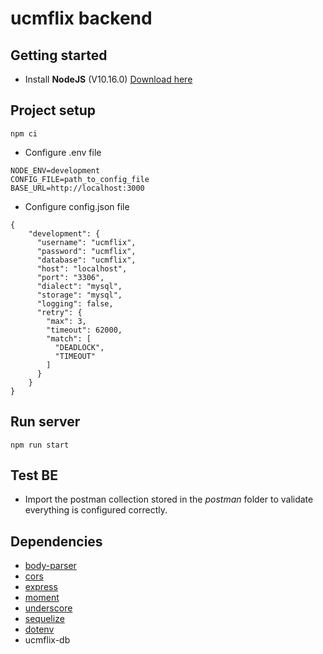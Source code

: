 # ucmflix backend

## Getting started

- Install **NodeJS** (V10.16.0)  [Download here](https://nodejs.org/es/download/)

## Project setup
```
npm ci
```

- Configure .env file

```
NODE_ENV=development
CONFIG_FILE=path_to_config_file
BASE_URL=http://localhost:3000
```
- Configure config.json file

```
{
    "development": {
      "username": "ucmflix",
      "password": "ucmflix",
      "database": "ucmflix",
      "host": "localhost",
      "port": "3306",
      "dialect": "mysql",
      "storage": "mysql",
      "logging": false,
      "retry": {
        "max": 3,
        "timeout": 62000,
        "match": [
          "DEADLOCK",
          "TIMEOUT"
        ]
      }
    }
}
```

## Run server
```
npm run start
```

## Test BE
- Import the postman collection stored in the _postman_ folder to validate everything is configured correctly.

## Dependencies

- [body-parser](https://github.com/expressjs/body-parser)
- [cors](https://github.com/expressjs/cors)
- [express](https://github.com/expressjs/express)
- [moment](https://github.com/moment/moment)
- [underscore](https://github.com/jashkenas/underscore)
- [sequelize](https://github.com/sequelize/sequelize)
- [dotenv](https://github.com/motdotla/dotenv)
- ucmflix-db